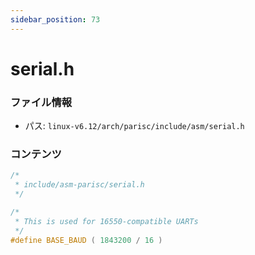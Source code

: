 ```yaml
---
sidebar_position: 73
---
```

# serial.h

### ファイル情報

- パス: `linux-v6.12/arch/parisc/include/asm/serial.h`

### コンテンツ

```h
/*
 * include/asm-parisc/serial.h
 */

/*
 * This is used for 16550-compatible UARTs
 */
#define BASE_BAUD ( 1843200 / 16 )

```
